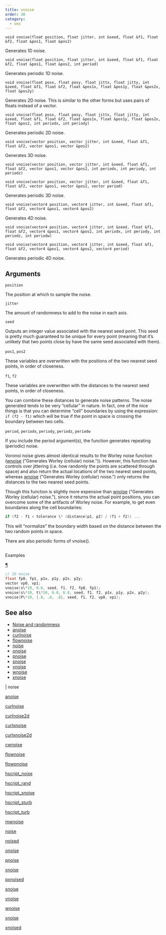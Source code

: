 ```yaml
---
title: vnoise
order: 38
category:
  - vex
---
```


`void vnoise(float position, float jitter, int &seed, float &f1, float &f2, float &pos1, float &pos2)`

Generates 1D noise.

`void vnoise(float position, float jitter, int &seed, float &f1, float &f2, float &pos1, float &pos2, int period)`

Generates periodic 1D noise.

`void vnoise(float posx, float posy, float jittx, float jitty, int &seed, float &f1, float &f2, float &pos1x, float &pos1y, float &pos2x, float &pos2y)`

Generates 2D noise. This is similar to the other forms but uses pairs of floats instead of a vector.

`void vnoise(float posx, float posy, float jittx, float jitty, int &seed, float &f1, float &f2, float &pos1x, float &pos1y, float &pos2x, float &pos2, int periodx, int periody)`

Generates periodic 2D noise.

`void vnoise(vector position, vector jitter, int &seed, float &f1, float &f2, vector &pos1, vector &pos2)`

Generates 3D noise.

`void vnoise(vector position, vector jitter, int &seed, float &f1, float &f2, vector &pos1, vector &pos2, int periodx, int periody, int periodz)`

`void vnoise(vector position, vector jitter, int &seed, float &f1, float &f2, vector &pos1, vector &pos2, vector period)`

Generates periodic 3D noise.

`void vnoise(vector4 position, vector4 jitter, int &seed, float &f1, float &f2, vector4 &pos1, vector4 &pos2)`

Generates 4D noise.

`void vnoise(vector4 position, vector4 jitter, int &seed, float &f1, float &f2, vector4 &pos1, vector4 &pos2, int periodx, int periody, int periodz, int periodw)`

`void vnoise(vector4 position, vector4 jitter, int &seed, float &f1, float &f2, vector4 &pos1, vector4 &pos2, vector4 period)`

Generates periodic 4D noise.

## Arguments

`position`

The position at which to sample the noise.

`jitter`

The amount of randomness to add to the noise in each axis.

`seed`

Outputs an integer value associated with the nearest seed point. This seed is pretty much guaranteed to be unique for every point (meaning that it’s unlikely that two points close by have the same seed associated with them).

`pos1`, `pos2`

These variables are overwritten with the positions of the two nearest seed points, in order of closeness.

`f1`, `f2`

These variables are overwritten with the distances to the nearest seed points, in order of closeness.

You can combine these distances to generate noise patterns. The noise generated tends to be very “cellular” in nature. In fact, one of the nice things is that you can determine “cell” boundaries by using the expression: `if (f2 - f1)` which will be true if the point in space is crossing the boundary between two cells.

`period`, `periodx`, `periody`, `periodz`, `periodw`

If you include the period argument(s), the function generates repeating (periodic) noise.

Voronoi noise gives almost identical results to the Worley noise function ([wnoise](wnoise.html) ("Generates Worley (cellular) noise.")). However, this function has controls over jittering (i.e. how randomly the points are scattered through space) and also return the actual locations of the two nearest seed points, whereas [wnoise](wnoise.html) ("Generates Worley (cellular) noise.") only returns the distances to the two nearest seed points.

Though this function is slightly more expensive than [wnoise](wnoise.html) ("Generates Worley (cellular) noise."), since it returns the actual point positions, you can overcome some of the artifacts of Worley noise. For example, to get even boundaries along the cell boundaries:

```c
if (f2 - f1 < tolerance \* (distance(p1, p2) / (f1 + f2)) ...

```

This will “normalize” the boundary width based on the distance between the two random points in space.

There are also periodic forms of vnoise().

##

Examples

[¶](#examples)

```c
// 1D noise
float fp0, fp1, p1x, p1y, p2x, p2y;
vector vp0, vp1;
vnoise(s\*10, 0.8, seed, f1, f2, fp0, fp1);
vnoise(s\*10, t\*10, 0.8, 0.8, seed, f1, f2, p1x, p1y, p2x, p2y);
vnoise(P\*10, {.8, .8, .8}, seed, f1, f2, vp0, vp1);

```

## See also

- [Noise and randomness](../random.html)
- [anoise](anoise.html)
- [curlnoise](curlnoise.html)
- [flownoise](flownoise.html)
- [noise](noise.html)
- [onoise](onoise.html)
- [pnoise](pnoise.html)
- [snoise](snoise.html)
- [vnoise](vnoise.html)
- [wnoise](wnoise.html)
- [xnoise](xnoise.html)

|
noise

[anoise](anoise.html)

[curlnoise](curlnoise.html)

[curlnoise2d](curlnoise2d.html)

[curlxnoise](curlxnoise.html)

[curlxnoise2d](curlxnoise2d.html)

[cwnoise](cwnoise.html)

[flownoise](flownoise.html)

[flowpnoise](flowpnoise.html)

[hscript_noise](hscript_noise.html)

[hscript_rand](hscript_rand.html)

[hscript_snoise](hscript_snoise.html)

[hscript_sturb](hscript_sturb.html)

[hscript_turb](hscript_turb.html)

[mwnoise](mwnoise.html)

[noise](noise.html)

[noised](noised.html)

[onoise](onoise.html)

[pnoise](pnoise.html)

[xnoise](pxnoise.html)

[pxnoised](pxnoised.html)

[snoise](snoise.html)

[vnoise](vnoise.html)

[wnoise](wnoise.html)

[xnoise](xnoise.html)

[xnoised](xnoised.html)
